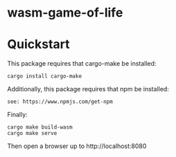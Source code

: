 # wasm-game-of-life

# Quickstart

This package requires that cargo-make be installed:

    cargo install cargo-make

Additionally, this package requires that npm be installed:

    see: https://www.npmjs.com/get-npm

Finally:

    cargo make build-wasm
    cargo make serve

Then open a browser up to http://localhost:8080

